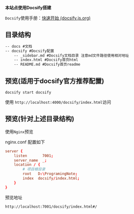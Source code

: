 **本站点使用Docsify搭建**



`Docsify`使用手册：[快速开始 (docsify.js.org)](https://docsify.js.org/#/zh-cn/quickstart)





## 目录结构

```txt
-- docs #文档
-- docsify #Docsify配置
	-- _sidebar.md #Docsify文档目录 注意md文件路径使用相对地址
	-- index.html #Docsify首页html
	-- README.md #Docsify首页readme
```



## 预览(适用于docsify官方推荐配置)

`docsify start docsify`

使用 `http://localhost:4000/docsify/index.html`访问

## 预览(针对上述目录结构)

使用`Nginx`预览

nginx.conf 配置如下

```conf
server {
	listen       7001;
	server_name  _;
	location / {
		# 项目根目录
		root   D:\ProgramingNote;
		index  docsify/index.html;
	}
}
```

预览地址

`http://localhost:7001/docsify/index.html#/`

